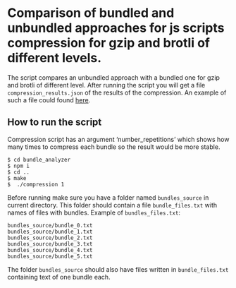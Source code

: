 # Comparison of bundled and unbundled approaches for js scripts compression for gzip and brotli of different levels.

The script compares an unbundled approach with a bundled one for gzip and brotli of different level.
After running the script you will get a file `compression_results.json` of the results of the compression. An example of such a file could found [here](compression_results.json).


## How to run the script
Compression script has an argument ‘number_repetitions’ which shows how many times to compress each bundle so the result would be more stable. 

```
$ cd bundle_analyzer
$ npm i
$ cd ..
$ make
$  ./compression 1
```

Before running make sure you have a folder named `bundles_source` in current directory. This folder should contain a file `bundle_files.txt` with names of files with bundles.
Example of `bundles_files.txt`:
```
bundles_source/bundle_0.txt
bundles_source/bundle_1.txt
bundles_source/bundle_2.txt
bundles_source/bundle_3.txt
bundles_source/bundle_4.txt
bundles_source/bundle_5.txt
```

The folder `bundles_source` should also have files written in `bundle_files.txt` containing text of one bundle each.
